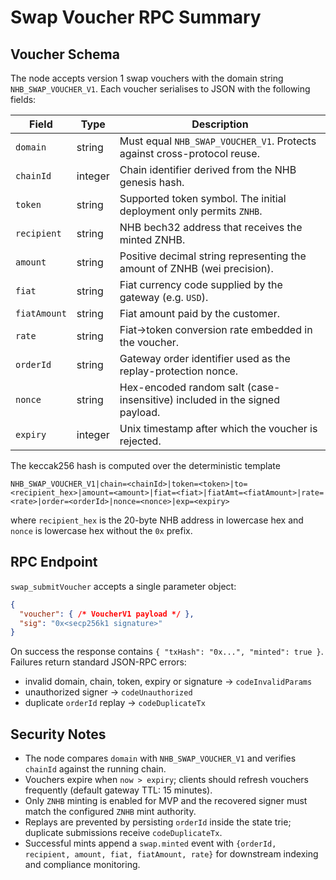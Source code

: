 # Swap Voucher RPC Summary

## Voucher Schema

The node accepts version 1 swap vouchers with the domain string `NHB_SWAP_VOUCHER_V1`. Each voucher serialises to JSON with the following fields:

| Field | Type | Description |
|-------|------|-------------|
| `domain` | string | Must equal `NHB_SWAP_VOUCHER_V1`. Protects against cross-protocol reuse. |
| `chainId` | integer | Chain identifier derived from the NHB genesis hash. |
| `token` | string | Supported token symbol. The initial deployment only permits `ZNHB`. |
| `recipient` | string | NHB bech32 address that receives the minted ZNHB. |
| `amount` | string | Positive decimal string representing the amount of ZNHB (wei precision). |
| `fiat` | string | Fiat currency code supplied by the gateway (e.g. `USD`). |
| `fiatAmount` | string | Fiat amount paid by the customer. |
| `rate` | string | Fiat→token conversion rate embedded in the voucher. |
| `orderId` | string | Gateway order identifier used as the replay-protection nonce. |
| `nonce` | string | Hex-encoded random salt (case-insensitive) included in the signed payload. |
| `expiry` | integer | Unix timestamp after which the voucher is rejected. |

The keccak256 hash is computed over the deterministic template

```
NHB_SWAP_VOUCHER_V1|chain=<chainId>|token=<token>|to=<recipient_hex>|amount=<amount>|fiat=<fiat>|fiatAmt=<fiatAmount>|rate=<rate>|order=<orderId>|nonce=<nonce>|exp=<expiry>
```

where `recipient_hex` is the 20-byte NHB address in lowercase hex and `nonce` is lowercase hex without the `0x` prefix.

## RPC Endpoint

`swap_submitVoucher` accepts a single parameter object:

```json
{
  "voucher": { /* VoucherV1 payload */ },
  "sig": "0x<secp256k1 signature>"
}
```

On success the response contains `{ "txHash": "0x...", "minted": true }`. Failures return standard JSON-RPC errors:

- invalid domain, chain, token, expiry or signature → `codeInvalidParams`
- unauthorized signer → `codeUnauthorized`
- duplicate `orderId` replay → `codeDuplicateTx`

## Security Notes

- The node compares `domain` with `NHB_SWAP_VOUCHER_V1` and verifies `chainId` against the running chain.
- Vouchers expire when `now > expiry`; clients should refresh vouchers frequently (default gateway TTL: 15 minutes).
- Only `ZNHB` minting is enabled for MVP and the recovered signer must match the configured `ZNHB` mint authority.
- Replays are prevented by persisting `orderId` inside the state trie; duplicate submissions receive `codeDuplicateTx`.
- Successful mints append a `swap.minted` event with `{orderId, recipient, amount, fiat, fiatAmount, rate}` for downstream indexing and compliance monitoring.
